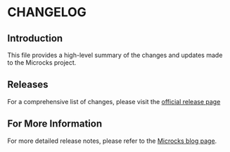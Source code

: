 # CHANGELOG

## Introduction

This file provides a high-level summary of the changes and updates made to the Microcks project.

## Releases

For a comprehensive list of changes, please visit the [official release page](https://github.com/microcks/microcks/releases) 

## For More Information

For more detailed release notes, please refer to the [Microcks blog page](https://microcks.io/blog/).
